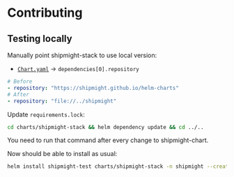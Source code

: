 # Contributing

## Testing locally

Manually point shipmight-stack to use local version:

- [`Chart.yaml`](charts/shipmight-stack/Chart.yaml) → `dependencies[0].repository`

```yaml
# Before
- repository: "https://shipmight.github.io/helm-charts"
# After
- repository: "file://../shipmight"
```

Update `requirements.lock`:

```bash
cd charts/shipmight-stack && helm dependency update && cd ../..
```

You need to run that command after every change to shipmight-chart.

Now should be able to install as usual:

```bash
helm install shipmight-test charts/shipmight-stack -n shipmight --create-namespace
```
